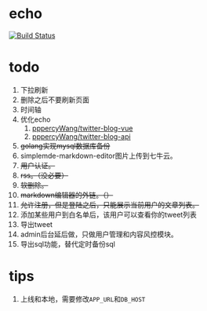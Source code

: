 # echo

[![Build Status](https://cloud.drone.io/api/badges/91go/echo/status.svg)](https://cloud.drone.io/91go/echo)


# todo

1. 下拉刷新
2. 删除之后不要刷新页面
3. 时间轴
4. 优化echo
   1. [pppercyWang/twitter-blog-vue](https://github.com/pppercyWang/twitter-blog-vue)
   2. [pppercyWang/twitter-blog-api](https://github.com/pppercyWang/twitter-blog-api)
5. ~~golang实现mysql数据库备份~~
6. simplemde-markdown-editor图片上传到七牛云。
7. ~~用户认证。~~
8. ~~rss。（没必要）~~
9. ~~软删除。~~
10. ~~markdown编辑器的外链。（）~~
11. ~~允许注册，但是登陆之后，只能展示当前用户的文章列表。~~
12. 添加某些用户到白名单后，该用户可以查看你的tweet列表
13. 导出tweet 
14. admin后台延后做，只做用户管理和内容风控模块。
15. 导出sql功能，替代定时备份sql

# tips

1. 上线和本地，需要修改`APP_URL`和`DB_HOST`